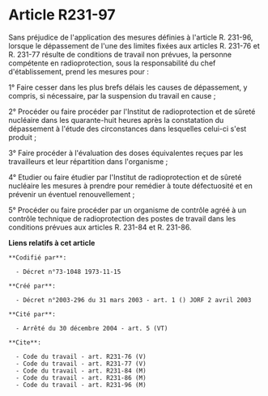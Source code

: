# Article R231-97

Sans préjudice de l'application des mesures définies à l'article R. 231-96, lorsque le dépassement de l'une des limites
fixées aux articles R. 231-76 et R. 231-77 résulte de conditions de travail non prévues, la personne compétente en
radioprotection, sous la responsabilité du chef d'établissement, prend les mesures pour :

1° Faire cesser dans les plus brefs délais les causes de dépassement, y compris, si nécessaire, par la suspension du travail
en cause ;

2° Procéder ou faire procéder par l'Institut de radioprotection et de sûreté nucléaire dans les quarante-huit heures après la
constatation du dépassement à l'étude des circonstances dans lesquelles celui-ci s'est produit ;

3° Faire procéder à l'évaluation des doses équivalentes reçues par les travailleurs et leur répartition dans l'organisme ;

4° Etudier ou faire étudier par l'Institut de radioprotection et de sûreté nucléaire les mesures à prendre pour remédier à
toute défectuosité et en prévenir un éventuel renouvellement ;

5° Procéder ou faire procéder par un organisme de contrôle agréé à un contrôle technique de radioprotection des postes de
travail dans les conditions prévues aux articles R. 231-84 et R. 231-86.

**Liens relatifs à cet article**

	**Codifié par**:

	  - Décret n°73-1048 1973-11-15

	**Créé par**:

	  - Décret n°2003-296 du 31 mars 2003 - art. 1 () JORF 2 avril 2003

	**Cité par**:

	  - Arrêté du 30 décembre 2004 - art. 5 (VT)

	**Cite**:

	  - Code du travail - art. R231-76 (V)
	  - Code du travail - art. R231-77 (V)
	  - Code du travail - art. R231-84 (M)
	  - Code du travail - art. R231-86 (M)
	  - Code du travail - art. R231-96 (M)
